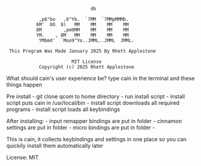 
                                   db                               
                                                                    
                ,p6"bo   ,6"Yb.  `7MM  `7MMpMMMb.                   
               6M'  OO  8)   MM    MM    MM    MM                   
               8M        ,pm9MM    MM    MM    MM                   
               YM.    , 8M   MM    MM    MM    MM                   
                YMbmd'  `Moo9^Yo..JMML..JMML  JMML.                 
                                                                    
     This Program Was Made January 2025 By Rhett Applestone         
                                                                    
                            MIT License                             
                Copyright (c) 2025 Rhett Applestone                 




What should cain's user experience be?
type cain in the terminal and these things happen



Pre install
	- git clone qcom to home directory
	- run install script
	- install script puts cain in /usr/local/bin
	- install script downloads all required programs
	- install script loads all keybindings


After installing:
	- input remapper bindings are put in folder
	- cinnamon settings are put in folder
	- micro bindings are put in folder
	- 







This is cain, it collects keybindings and settings in one place so you can quickily install them automatically later



License: MIT
